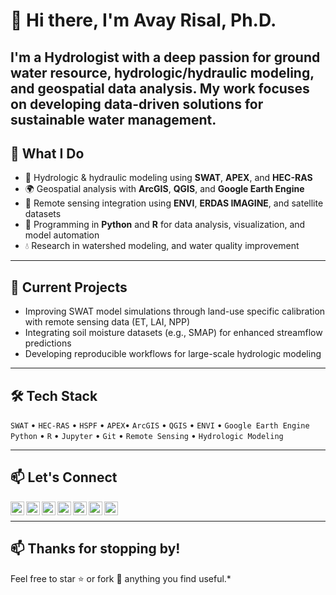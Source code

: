  # 👋 Hi there, I'm Avay Risal, Ph.D.

I'm a Hydrologist with a deep passion for **ground water resource**, **hydrologic/hydraulic modeling**, and **geospatial data analysis**. My work focuses on developing data-driven solutions for sustainable water management.
---

## 💼 What I Do
- 🧪 Hydrologic & hydraulic modeling using **SWAT**, **APEX**, and **HEC-RAS**
- 🌍 Geospatial analysis with **ArcGIS**, **QGIS**, and **Google Earth Engine**
- 📡 Remote sensing integration using **ENVI**, **ERDAS IMAGINE**, and satellite datasets
- 🐍 Programming in **Python** and **R** for data analysis, visualization, and model automation
- 💧 Research in watershed modeling, and water quality improvement

---

## 🔭 Current Projects
- Improving SWAT model simulations through land-use specific calibration with remote sensing data (ET, LAI, NPP)
- Integrating soil moisture datasets (e.g., SMAP) for enhanced streamflow predictions
- Developing reproducible workflows for large-scale hydrologic modeling

---

## 🛠️ Tech Stack
`SWAT` • `HEC-RAS` • `HSPF` • `APEX`• `ArcGIS` • `QGIS` • `ENVI` • `Google Earth Engine`  
`Python` • `R` • `Jupyter` • `Git`  • `Remote Sensing` • `Hydrologic Modeling`

---

## 📫 Let's Connect

<a href="https://scholar.google.co.kr/citations?user=XHexQEoAAAAJ&hl=en">
  <img align="left" alt="TDA's Scholar" width="22px" src="https://cdn.jsdelivr.net/npm/simple-icons@v3/icons/googlescholar.svg" />
</a>

<a href="https://www.linkedin.com/in/avay-risal-ph-d-55711671/">
  <img align="left" alt="TDA's Linkdein" width="22px" src="https://cdn.jsdelivr.net/npm/simple-icons@v3/icons/linkedin.svg" />
</a>

<a href="https://www.researchgate.net/profile/Avay-Risal">
  <img align="left" alt="TDA's ResearchGate" width="22px" src="https://cdn.jsdelivr.net/npm/simple-icons@3.13.0/icons/researchgate.svg" />
</a>

<a href="https://github.com/avay-risal">
  <img align="left" alt="TDA's Github" width="22px" src="https://cdn.jsdelivr.net/npm/simple-icons@v3/icons/github.svg" />
</a>

<a href="https://orcid.org/my-orcid">
  <img align="left" alt="TDA's ORCiD" width="22px" src="https://cdn.jsdelivr.net/npm/simple-icons@3.13.0/icons/orcid.svg" />
</a>

<a href="https://publons.com/wos-op/researcher/1977359/avay-risal/">
  <img align="left" alt="TDA's Publons" width="22px" src="https://cdn.jsdelivr.net/npm/simple-icons@v3/icons/publons.svg" />
</a>

<a href="https://twitter.com/Aavayy"> 
  <img align="left" alt="TDA's Twitter" width="22px" src="https://cdn.jsdelivr.net/npm/simple-icons@v3/icons/twitter.svg" />
</a>
<br/>

------

## 📫 Thanks for stopping by!

Feel free to star ⭐ or fork 🔀 anything you find useful.*
<!---
avay-risal/avay-risal is a ✨ special ✨ repository because its `README.md` (this file) appears on your GitHub profile.
You can click the Preview link to take a look at your changes.
--->
